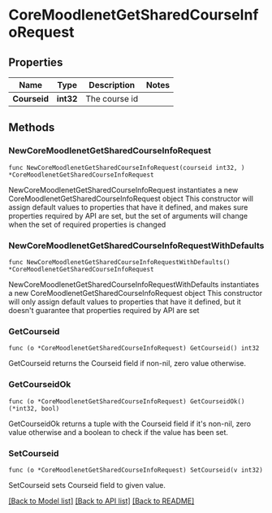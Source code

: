 # CoreMoodlenetGetSharedCourseInfoRequest

## Properties

Name | Type | Description | Notes
------------ | ------------- | ------------- | -------------
**Courseid** | **int32** | The course id | 

## Methods

### NewCoreMoodlenetGetSharedCourseInfoRequest

`func NewCoreMoodlenetGetSharedCourseInfoRequest(courseid int32, ) *CoreMoodlenetGetSharedCourseInfoRequest`

NewCoreMoodlenetGetSharedCourseInfoRequest instantiates a new CoreMoodlenetGetSharedCourseInfoRequest object
This constructor will assign default values to properties that have it defined,
and makes sure properties required by API are set, but the set of arguments
will change when the set of required properties is changed

### NewCoreMoodlenetGetSharedCourseInfoRequestWithDefaults

`func NewCoreMoodlenetGetSharedCourseInfoRequestWithDefaults() *CoreMoodlenetGetSharedCourseInfoRequest`

NewCoreMoodlenetGetSharedCourseInfoRequestWithDefaults instantiates a new CoreMoodlenetGetSharedCourseInfoRequest object
This constructor will only assign default values to properties that have it defined,
but it doesn't guarantee that properties required by API are set

### GetCourseid

`func (o *CoreMoodlenetGetSharedCourseInfoRequest) GetCourseid() int32`

GetCourseid returns the Courseid field if non-nil, zero value otherwise.

### GetCourseidOk

`func (o *CoreMoodlenetGetSharedCourseInfoRequest) GetCourseidOk() (*int32, bool)`

GetCourseidOk returns a tuple with the Courseid field if it's non-nil, zero value otherwise
and a boolean to check if the value has been set.

### SetCourseid

`func (o *CoreMoodlenetGetSharedCourseInfoRequest) SetCourseid(v int32)`

SetCourseid sets Courseid field to given value.



[[Back to Model list]](../README.md#documentation-for-models) [[Back to API list]](../README.md#documentation-for-api-endpoints) [[Back to README]](../README.md)


